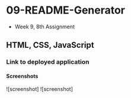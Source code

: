 # 09-README-Generator
- Week 9, 8th Assignment

## HTML, CSS, JavaScript

### Link to deployed application 
<a href=""></a>

#### Screenshots
![screenshot]
![screenshot]